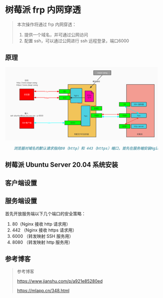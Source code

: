 # 树莓派 frp 内网穿透
> 本次操作将通过 frp 内网穿透：
>
> 1. 提供一个域名，并可通过公网访问
> 2. 配置 ssh，可以通过公网进行 ssh 远程登录，端口6000
## 原理
![frp架构图](../.vuepress/public/images/frp架构图.jpg)

~~~markdown
    浏览器对域名的默认请求指向80（http）和 443（https）端口，首先在服务端安装Nginx，占用 80 和 443 端口，用于接收 http 和 https 请求，燃火写一套规则，针对 dsapr.wang 域名的请求，统一转发到 8080 端口。https 的规则部分给域名配置 https 证书（使用acme.sh设置nginx多个https证书自动更新，无限续期https证书），8080 端口被 frp 的服务端进程 fprs 占用，frps 将请求发送给树莓派的客户端 frpc，fprc 将来自 frps 的请求转发给树莓派运行在 8080 的 http-server 服务；SSH 转发规则与 HTTP 类似，从服务器的 6000 端口，转发到树莓派的 22 端口。
~~~

## 树莓派 Ubuntu Server 20.04 系统安装

## 客户端设置

## 服务端设置

首先开放服务端以下几个端口的安全策略：

1. 80（Nginx 接收 http 请求用）
2. 442 （Nginx 接收 https 请求用）
3. 6000 （转发映射 SSH 服务用）
4. 8080 （转发映射 http 服务用）

## 参考博客

> 参考博客
> 
> https://www.jianshu.com/p/a921e85280ed
> 
> https://mlapp.cn/348.html